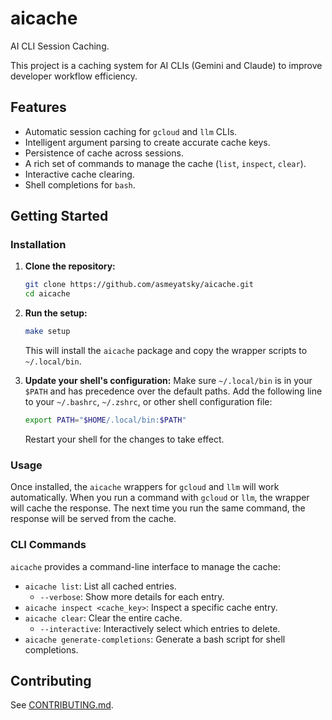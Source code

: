# aicache

AI CLI Session Caching.

This project is a caching system for AI CLIs (Gemini and Claude) to improve developer workflow efficiency.

## Features

- Automatic session caching for `gcloud` and `llm` CLIs.
- Intelligent argument parsing to create accurate cache keys.
- Persistence of cache across sessions.
- A rich set of commands to manage the cache (`list`, `inspect`, `clear`).
- Interactive cache clearing.
- Shell completions for `bash`.

## Getting Started

### Installation

1.  **Clone the repository:**
    ```bash
    git clone https://github.com/asmeyatsky/aicache.git
    cd aicache
    ```

2.  **Run the setup:**
    ```bash
    make setup
    ```
    This will install the `aicache` package and copy the wrapper scripts to `~/.local/bin`.

3.  **Update your shell's configuration:**
    Make sure `~/.local/bin` is in your `$PATH` and has precedence over the default paths. Add the following line to your `~/.bashrc`, `~/.zshrc`, or other shell configuration file:
    ```bash
    export PATH="$HOME/.local/bin:$PATH"
    ```
    Restart your shell for the changes to take effect.

### Usage

Once installed, the `aicache` wrappers for `gcloud` and `llm` will work automatically. When you run a command with `gcloud` or `llm`, the wrapper will cache the response. The next time you run the same command, the response will be served from the cache.

### CLI Commands

`aicache` provides a command-line interface to manage the cache:

*   `aicache list`: List all cached entries.
    *   `--verbose`: Show more details for each entry.
*   `aicache inspect <cache_key>`: Inspect a specific cache entry.
*   `aicache clear`: Clear the entire cache.
    *   `--interactive`: Interactively select which entries to delete.
*   `aicache generate-completions`: Generate a bash script for shell completions.

## Contributing

See [CONTRIBUTING.md](CONTRIBUTING.md).